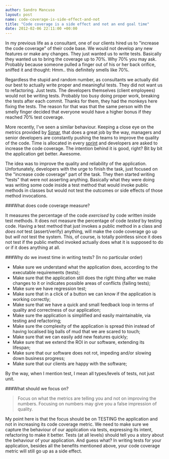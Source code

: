 ```yaml
---
author: Sandro Mancuso
layout: post
name: code-coverage-is-side-effect-and-not
title: "Code coverage is a side effect and not an end goal time"
date: 2012-02-06 22:11:00 +00:00
---
```


In my previous life as a consultant, one of our clients hired us to
"increase the code coverage" of their code base. We would not develop
any new features or make any changes. They just wanted us to write
tests. Basically they wanted us to bring the coverage up to 70%. Why 70%
you may ask. Probably because someone pulled a finger out of his or her
back orifice, sniffed it and thought: Hmm.. this definitely smells like
70%.


Regardless the stupid and random number, as consultants we actually did
our best to actually write proper and meaningful tests. They did not
want us to refactoring. Just tests. The developers themselves (client
employees) would not be writing tests. Probably too busy doing proper
work, breaking the tests after each commit. Thanks for them, they had
the monkeys here fixing the tests. The reason for that was that the same
person with the smelly finger decided that everyone would have a higher
bonus if they reached 70% test coverage. 


More recently, I've seen a similar behaviour. Keeping a close eye on the
metrics provided by [Sonar](http://www.sonarsource.org/), that does a
great job by the way, managers and senior developers are constantly
pushing the teams to improve the quality of the code. Time is allocated
in
every [sprint](https://en.wikipedia.org/wiki/Scrum_%28software_development%29#Sprint) and
developers are asked to increase the code coverage. The intention behind
it is good, right? Bit by bit the application get better. Awesome. 


The idea was to improve the quality and reliability of the application.
Unfortunately, developers with the urge to finish the task, just focused
on the "increase code coverage" part of the task. They then started
writing "tests" that were not asserting anything. Basically what they
were doing was writing some code inside a test method that would invoke
public methods in classes but would not test the outcomes or side
effects of those method invocations. 


###What does code coverage measure?

It measures the percentage of the code *exercised* by code written
inside test methods. It does not measure the percentage of code *tested*
by testing code. Having a test method that just invokes a public method
in a class and *does not* test (assert/verify) anything, will make the
code coverage go up but *will not* test the system. This, of course, is
totally pointless since it does not test if the public method invoked
actually does what it is supposed to do or if it does anything at all.

###Why do we invest time in writing tests?
(In no particular order)


-   Make sure we understand what the application does, according to the
    executable requirements (tests); 
-   Make sure that the application still does the right thing after we
    make changes to it or indicates possible areas of conflicts (failing
    tests);
-   Make sure we have regression test; 
-   Make sure that in a click of a button we can know if the application
    is working correctly; 
-   Make sure that we have a quick and small feedback loop in terms of
    quality and correctness of our application; 
-   Make sure the application is simplified and easily maintainable, via
    testing and refactoring; 
-   Make sure the complexity of the application is spread thin instead
    of having localised big balls of mud that we are scared to touch;
-   Make sure that we can easily add new features quickly; 
-   Make sure that we extend the ROI in our software, extending its
    lifespan; 
-   Make sure that our software does not rot, impeding and/or slowing
    down business progress; 
-   Make sure that our clients are happy with the software;


By the way, when I mention test, I mean all types/levels of tests, not
just unit.

###What should we focus on?

<blockquote>Focus on what the metrics are telling you and not on improving the numbers. Focusing on numbers may give you a false impression of quality.</blockquote>

My point here is that the focus should be on TESTING the application and
not in increasing its code coverage metric. We need to make sure we
capture the behaviour of our application via tests, expressing its
intent, refactoring to make it better. Tests (at all levels) should tell
you a story about the behaviour of your application. And guess what? In
writing tests for your application, besides all the benefits mentioned
above, your code coverage metric will still go up as a side effect.
